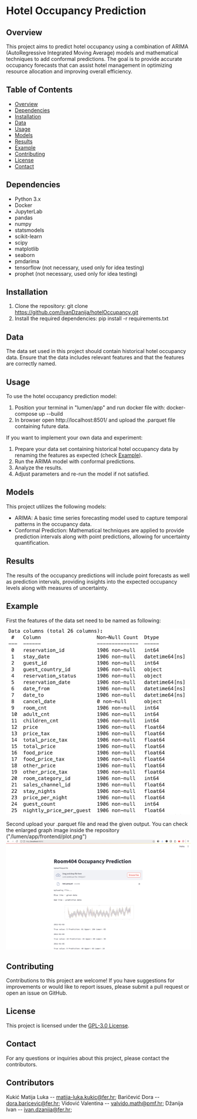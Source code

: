 # Hotel Occupancy Prediction

## Overview
This project aims to predict hotel occupancy using a combination of ARIMA (AutoRegressive Integrated Moving Average) models and mathematical techniques to add conformal predictions. 
The goal is to provide accurate occupancy forecasts that can assist hotel management in optimizing resource allocation and improving overall efficiency.

## Table of Contents
- [Overview](#overview)
- [Dependencies](#dependencies)
- [Installation](#installation)
- [Data](#data)
- [Usage](#usage)
- [Models](#models)
- [Results](#results)
- [Example](#example)
- [Contributing](#contributing)
- [License](#license)
- [Contact](#contact)

## Dependencies
- Python 3.x
- Docker
- JupyterLab
- pandas
- numpy
- statsmodels
- scikit-learn
- scipy
- matplotlib
- seaborn
- pmdarima
- tensorflow (not necessary, used only for idea testing)
- prophet (not necessary, used only for idea testing)

## Installation
1. Clone the repository: git clone https://github.com/IvanDzanija/hotelOccupancy.git
2. Install the required dependencies: pip install -r requirements.txt 

## Data
The data set used in this project should contain historical hotel occupancy data. Ensure that the data includes relevant features and that the features are correctly named.

## Usage
To use the hotel occupancy prediction model:

1. Position your terminal in "lumen/app" and run docker file with: docker-compose up --build
2. In browser open http://localhost:8501/ and upload the .parquet file containing future data.

If you want to implement your own data and experiment:

1. Prepare your data set containing historical hotel occupancy data by renaming the features as expected (check [Example](#example)).
2. Run the ARIMA model with conformal predictions.
3. Analyze the results.
4. Adjust parameters and re-run the model if not satisfied.


## Models
This project utilizes the following models:
- ARIMA: A basic time series forecasting model used to capture temporal patterns in the occupancy data.
- Conformal Prediction: Mathematical techniques are applied to provide prediction intervals along with point predictions, allowing for uncertainty quantification.

## Results
The results of the occupancy predictions will include point forecasts as well as prediction intervals, providing insights into the expected occupancy levels along with measures of uncertainty. 

## Example
First the features of the data set need to be named as following:

![Expected features names](docs/imgs/column_names.png)

Second upload your .parquet file and read the given output. You can check the enlarged graph image inside the repository ("/lumen/app/frontend/plot.png")
![Example of results](docs/imgs/result_example.png)

## Contributing
Contributions to this project are welcome! If you have suggestions for improvements or would like to report issues, please submit a pull request or open an issue on GitHub.

## License
This project is licensed under the [GPL-3.0 License](LICENSE).

## Contact
For any questions or inquiries about this project, please contact the contributors.

## Contributors
Kukić Matija Luka -- matija-luka.kukic@fer.hr;
Baričević Dora -- dora.baricevic@fer.hr;
Vidović Valentina -- valvido.math@pmf.hr;
Džanija Ivan -- ivan.dzanija@fer.hr;


